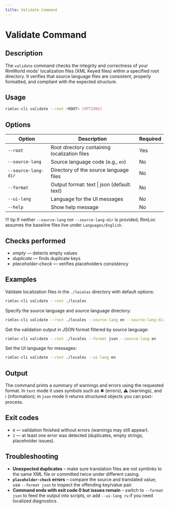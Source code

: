 ```yaml
---
title: Validate Command
---
```


# Validate Command

## Description

The `validate` command checks the integrity and correctness of your RimWorld mods' localization files (XML Keyed files) within a specified root directory. It verifies that source language files are consistent, properly formatted, and compliant with the expected structure.

## Usage

```bash
rimloc-cli validate --root <ROOT> [OPTIONS]
```

## Options

| Option               | Description                                            | Required |
|----------------------|--------------------------------------------------------|----------|
| `--root`             | Root directory containing localization files           | Yes      |
| `--source-lang`      | Source language code (e.g., `en`)                       | No       |
| `--source-lang-dir`  | Directory of the source language files                  | No       |
| `--format`           | Output format: text \| json (default: text)             | No       |
| `--ui-lang`          | Language for the UI messages                             | No       |
| `--help`             | Show help message                                       | No       |

!!! tip
    If neither `--source-lang` nor `--source-lang-dir` is provided, RimLoc assumes the baseline files live under `Languages/English`.

## Checks performed

- *empty* — detects empty values  
- *duplicate* — finds duplicate keys  
- *placeholder-check* — verifies placeholders consistency  

## Examples

Validate localization files in the `./locales` directory with default options:

```bash
rimloc-cli validate --root ./locales
```

Specify the source language and source language directory:

```bash
rimloc-cli validate --root ./locales --source-lang en --source-lang-dir ./locales/en
```

Get the validation output in JSON format filtered by source language:

```bash
rimloc-cli validate --root ./locales --format json --source-lang en
```

Set the UI language for messages:

```bash
rimloc-cli validate --root ./locales --ui-lang en
```

## Output

The command prints a summary of warnings and errors using the requested format. In `text` mode it uses symbols such as ✖ (errors), ⚠ (warnings), and ℹ (information); in `json` mode it returns structured objects you can post-process.

## Exit codes

- `0` — validation finished without errors (warnings may still appear).
- `1` — at least one error was detected (duplicates, empty strings, placeholder issues).

## Troubleshooting

- **Unexpected duplicates** – make sure translation files are not symlinks to the same XML file or committed twice under different casing.
- **`placeholder-check` errors** – compare the source and translated value; use `--format json` to inspect the offending key/value pair.
- **Command ends with exit code 0 but issues remain** – switch to `--format json` to feed the output into scripts, or add `--ui-lang ru` if you need localized diagnostics.
